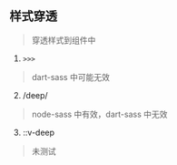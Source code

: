 ## 样式穿透
> 穿透样式到组件中
1. `>>>`
> dart-sass 中可能无效
2. /deep/
> node-sass 中有效，dart-sass 中无效
3. ::v-deep
> 未测试